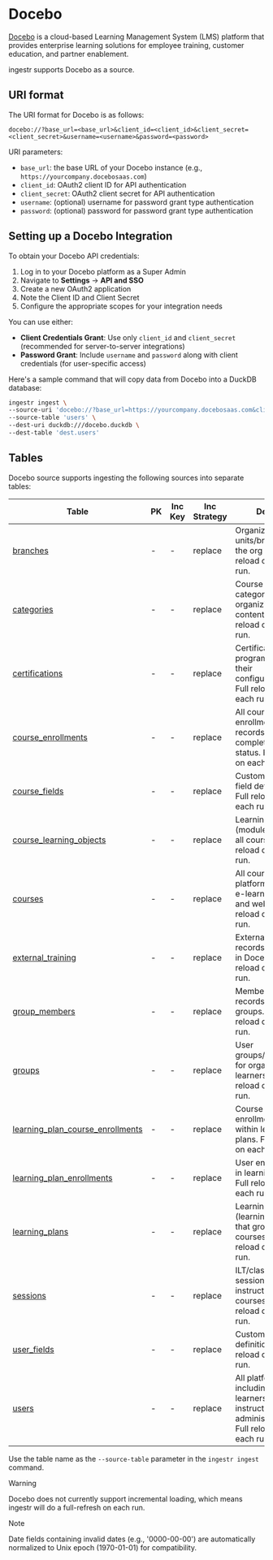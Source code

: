# Docebo

[Docebo](https://www.docebo.com/) is a cloud-based Learning Management System (LMS) platform that provides enterprise learning solutions for employee training, customer education, and partner enablement.

ingestr supports Docebo as a source.

## URI format

The URI format for Docebo is as follows:

```plaintext
docebo://?base_url=<base_url>&client_id=<client_id>&client_secret=<client_secret>&username=<username>&password=<password>
```

URI parameters:
- `base_url`: the base URL of your Docebo instance (e.g., `https://yourcompany.docebosaas.com`)
- `client_id`: OAuth2 client ID for API authentication
- `client_secret`: OAuth2 client secret for API authentication
- `username`: (optional) username for password grant type authentication
- `password`: (optional) password for password grant type authentication

## Setting up a Docebo Integration

To obtain your Docebo API credentials:

1. Log in to your Docebo platform as a Super Admin
2. Navigate to **Settings** → **API and SSO**
3. Create a new OAuth2 application
4. Note the Client ID and Client Secret
5. Configure the appropriate scopes for your integration needs

You can use either:
- **Client Credentials Grant**: Use only `client_id` and `client_secret` (recommended for server-to-server integrations)
- **Password Grant**: Include `username` and `password` along with client credentials (for user-specific access)

Here's a sample command that will copy data from Docebo into a DuckDB database:

```bash
ingestr ingest \
--source-uri 'docebo://?base_url=https://yourcompany.docebosaas.com&client_id=your_client_id&client_secret=your_client_secret' \
--source-table 'users' \
--dest-uri duckdb:///docebo.duckdb \
--dest-table 'dest.users'
```

## Tables

Docebo source supports ingesting the following sources into separate tables:

| Table | PK | Inc Key | Inc Strategy | Details |
|-------|----|---------|--------------|---------|
| [branches](https://help.docebo.com/hc/en-us/articles/360019499600) | - | - | replace | Organizational units/branches in the org chart. Full reload on each run. |
| [categories](https://help.docebo.com/hc/en-us/articles/360019499600) | - | - | replace | Course categories for organizing content. Full reload on each run. |
| [certifications](https://help.docebo.com/hc/en-us/articles/360019499600) | - | - | replace | Certification programs and their configurations. Full reload on each run. |
| [course_enrollments](https://help.docebo.com/hc/en-us/articles/360019499600) | - | - | replace | All course enrollment records with completion status. Full reload on each run. |
| [course_fields](https://help.docebo.com/hc/en-us/articles/360019499600) | - | - | replace | Custom course field definitions. Full reload on each run. |
| [course_learning_objects](https://help.docebo.com/hc/en-us/articles/360019499600) | - | - | replace | Learning objects (modules) within all courses. Full reload on each run. |
| [courses](https://help.docebo.com/hc/en-us/articles/360019499600) | - | - | replace | All courses in the platform including e-learning, ILT, and webinars. Full reload on each run. |
| [external_training](https://help.docebo.com/hc/en-us/articles/360019499600) | - | - | replace | External training records tracked in Docebo. Full reload on each run. |
| [group_members](https://help.docebo.com/hc/en-us/articles/360019499600) | - | - | replace | Membership records for all groups. Full reload on each run. |
| [groups](https://help.docebo.com/hc/en-us/articles/360019499600) | - | - | replace | User groups/audiences for organizing learners. Full reload on each run. |
| [learning_plan_course_enrollments](https://help.docebo.com/hc/en-us/articles/360019499600) | - | - | replace | Course enrollments within learning plans. Full reload on each run. |
| [learning_plan_enrollments](https://help.docebo.com/hc/en-us/articles/360019499600) | - | - | replace | User enrollments in learning plans. Full reload on each run. |
| [learning_plans](https://help.docebo.com/hc/en-us/articles/360019499600) | - | - | replace | Learning plans (learning paths) that group courses. Full reload on each run. |
| [sessions](https://help.docebo.com/hc/en-us/articles/360019499600) | - | - | replace | ILT/classroom sessions for instructor-led courses. Full reload on each run. |
| [user_fields](https://help.docebo.com/hc/en-us/articles/360019499600) | - | - | replace | Custom user field definitions. Full reload on each run. |
| [users](https://help.docebo.com/hc/en-us/articles/360019499600) | - | - | replace | All platform users including learners, instructors, and administrators. Full reload on each run. |

Use the table name as the `--source-table` parameter in the `ingestr ingest` command.

> [!WARNING]
> Docebo does not currently support incremental loading, which means ingestr will do a full-refresh on each run.

> [!NOTE]
> Date fields containing invalid dates (e.g., '0000-00-00') are automatically normalized to Unix epoch (1970-01-01) for compatibility.